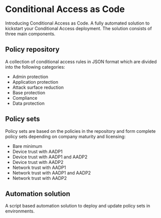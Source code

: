 # Conditional Access as Code

Introducing Conditional Access as Code. A fully automated solution to kickstart your Conditional Access deployment. The solution consists of three main components.

## Policy repository
A collection of conditional access rules in JSON format which are divided into the following categories:
* Admin protection
* Application protection
* Attack surface reduction
* Base protection
* Compliance
* Data protection

## Policy sets
Policy sets are based on the policies in the repository and form complete policy sets depending on company maturity and licensing:
* Bare minimum
* Device trust with AADP1
* Device trust with AADP1 and AADP2
* Device trust with AADP2
* Network trust with AADP1
* Network trust with AADP1 and AADP2
* Network trust with AADP2

## Automation solution
A script based automation solution to deploy and update policy sets in environments.
